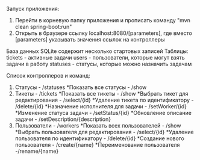 Запуск приложения:
1. Перейти в корневую папку приложения и прописать команду "mvn clean spring-boot:run"
2. Открыть в браузере ссылку localhost:8080/[parameters], где вместо [parameters] указывать значения ссылок на контроллеры

База данных SQLite содержит несколько стартовых записей
Таблицы:
tickets - активные задачи
users - пользователи, которые могут взять задачи в работу
statuses - статусы, которые можно назначить задачам

Список контроллеров и команд:
1. Статусы - /statuses
  *Показать все статусы - /show
2. Тикеты - /tickets
  *Показать все тикеты - /show
   *Выбрать тикет для редактирования - /select/{id}
   *Удаление тикета по идентификатору - /delete/{id}
   *Назначение исполнителя для задачи - /setWorker/{id}
   *Изменение статуса задачи - /setStatus/{id}
   *Обновление описание задачи - /setDescription/{description}
3. Пользователи - /workers
   *Показать всех пользователей - /show
   *Выбрать пользователя для редактирования - /select/{id}
   *Удаление пользователя по идентификатору - /delete/{id}
   *Создание нового пользователя - /create/{name}
   *Переименование пользователя -/rename/{name}
